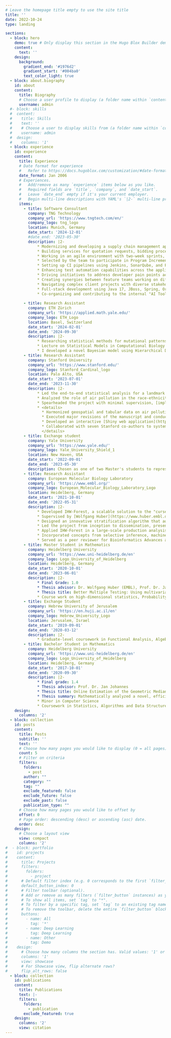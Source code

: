 ```yaml
---
# Leave the homepage title empty to use the site title
title: ''
date: 2022-10-24
type: landing

sections:
  - block: hero
    demo: true # Only display this section in the Hugo Blox Builder demo site
    content:
      text: ''
    design:
      background:
        gradient_end: '#1976d2'
        gradient_start: '#004ba0'
        text_color_light: true
  - block: about.biography
    id: about
    content:
      title: Biography
      # Choose a user profile to display (a folder name within `content/authors/`)
      username: admin
  #- block: skills
  #  content:
  #    title: Skills
  #    text: ''
  #    # Choose a user to display skills from (a folder name within `content/authors/`)
  #    username: admin
  #  design:
  #    columns: '1'
  - block: experience
    id: experience
    content:
      title: Experience
      # Date format for experience
      #   Refer to https://docs.hugoblox.com/customization/#date-format
      date_format: Jan 2006
      # Experiences.
      #   Add/remove as many `experience` items below as you like.
      #   Required fields are `title`, `company`, and `date_start`.
      #   Leave `date_end` empty if it's your current employer.
      #   Begin multi-line descriptions with YAML's `|2-` multi-line prefix.
      items:
        - title: Software Consultant
          company: TNG Technology
          company_url: 'https://www.tngtech.com/en/'
          company_logo: tng_logo 
          location: Munich, Germany
          date_start: '2024-12-01'
          #date_end: '2023-05-30'
          description: |2-
              * Modernizing and developing a supply chain management application within an international development team
              * Building services for quotation requests, bidding processes, and delivery order management
              * Working in an agile environment with two-week sprints, continuous integration, and regular production releases
              * Selected by the team to participate in Program Increment (PI) planning sessions, contributing to strategic planning and cross-team coordination
              * Setting up CI pipelines using Jenkins, SonarQube, and Playwright
              * Enhancing test automation capabilities across the application stack
              * Driving initiatives to address developer pain points across teams, reducing artifactory pipeline runtime from 8 hours to 30 seconds, minimizing wait times for feature developers using new libraries
              * Creating synergies between feature teams working on different applications
              * Navigating complex client projects with diverse stakeholder teams and legacy system constraints
              * Full-stack development using Java 17, JBoss, Spring, Oracle DB, Gradle, JUnit, Docker, Podman, React, and TypeScript
              * Co-organizing and contributing to the internal "AI Tool of the Week" blog series, providing weekly summaries of AI advancements including AI-assisted coding, agentic workflows, and multi-modal processing tools     
        
        - title: Research Assistant
          company: ETH Zürich
          company_url: 'https://applied.math.yale.edu/'
          company_logo: ETH_Logo
          location: Basel, Switzerland
          date_start: '2024-02-01'
          date_end: '2024-09-30'
          description: |2-
              * Researching statistical methods for mutational patterns estimation with tree structures in the lab of [Niko Beerenwinkel](https://bsse.ethz.ch/cbg/group.html) with focus on data from the [Tumor Profiler](https://eth-nexus.github.io/tu-pro_website/).
              * Lecture on Statistical Models in Computational Biology covering hidden Markov models, EM algorithm, Variational inference.
              * I developed a novel Bayesian model using Hierarchical Dirichlet Processes (HDP) to analyze mutational signatures by integrating data from evolutionary trees. The model is designed to leverage the phylogenetic relationships between cancer subclones, assuming that evolutionarily closer cells exhibit more similar mutational signature activities. This non-parametric approach learns the number of signatures directly from the data while using the tree structure as a prior to guide the estimation of signature activities. A prototype was implemented and applied to single-cell sequencing data, allowing for the simultaneous discovery of signatures and the mapping of their activities across the cellular phylogeny. My blog post can be found (here)(https://danielfridljand.de/post/mutational-signature-with-hierarchical-dirichlet-process/).
        - title: Research Assistant
          company: Stanford University
          company_url: 'https://www.stanford.edu/'
          company_logo: Stanford_Cardinal_logo
          location: Palo Alto, USA
          date_start: '2023-07-01'
          date_end: '2023-11-30'
          description: |2-
              * Led the end-to-end statistical analysis for a landmark study on US health disparities, resulting in a [first-author publication in Nature Medicine](https://www.nature.com/articles/s41591-024-03117-0)
              * Analyzed the role of air pollution in the race-ethnicity to premature mortality causal chain, under [Pascal Geldsetzer](https://profiles.stanford.edu/pascal-geldsetzer)'s guidance
              * Spearheaded the project with minimal supervision, [implementing](https://github.com/FridljDa/pm25_inequality) comprehensive statistical analysis in R and synthesizing findings from 150 pertinent publications
              * <details>
                * Harmonized geospatial and tabular data on air pollution, mortality, population numbers, and orchestrated analyses of 10 different steps. 
                * Executed major revisions of the manuscript and conducted new analyses, including 15 new figures, within a strict 2-month deadline as part of the 'Revise and Resubmit' response.
                * Developed an interactive [Shiny web application](https://github.com/FridljDa/ui_pm_attributable) to visualize 17-dimensional data, enhancing collaboration and data interpretation among the research team.
                * Collaborated with seven Stanford co-authors to systematically gather and integrate critical feedback throughout various project stages, driving a significant enhancement in research quality.
                </details>
        - title: Exchange student
          company: Yale University
          company_url: 'https://www.yale.edu/'
          company_logo: Yale_University_Shield_1
          location: New Haven, USA
          date_start: '2022-09-01'
          date_end: '2023-05-30'
          description: Chosen as one of two Master's students to represent the University of Heidelberg in a year-long study abroad program at Yale University. Hosted by the [Applied Mathematics Program](https://applied.math.yale.edu/). Advised by [Smita Krishnaswamy](https://krishnaswamylab.org/). Course work on Geometric & Topological Methods in Machine Learning, Differentiable Manifolds, Deep Learning, Statistical Methods in Human Genetics
        - title: Research Assistant 
          company: European Molecular Biology Laboratory
          company_url: 'https://www.embl.org/'
          company_logo: European_Molecular_Biology_Laboratory_Logo
          location: Heidelberg, Germany
          date_start: '2021-10-01'
          date_end: '2022-05-31'
          description: |2-
              * Developed IHW-Forest, a scalable solution to the "curse of dimensionality" that previously limited the standard [IHW method](https://bioconductor.org/packages/release/bioc/html/IHW.html) for high-dimensional datasets.
              * Supervised by [Wolfgang Huber](https://www.huber.embl.de/) and [Nikos Ignatiadis](https://nignatiadis.github.io/).
              * Designed an innovative stratification algorithm that automatically selects and ranks informative covariates, enhancing robustness to noisy and unknown features in real-world data.
              * Led the project from inception to dissemination, presenting results at seven scientific events, including invited talks at [Yale University](https://www.yale.edu/), [University of North Carolina at Chapel Hill](https://www.unc.edu/), and a competitively selected oral presentation at [DAGStat 2022](https://www.dagstat2022.uni-hamburg.de/bilder/booklet.pdf) before 100 scholars.
              * Applied IHW-Forest in a large-scale production analysis of 16 billion genetic tests, utilizing 11 covariates to boost the discovery of significant SNP-histone associations by over 30% compared to alternative methods.
              * Incorporated concepts from selective inference, machine learning, and empirical Bayes.
              * Served as a peer reviewer for Bioinformatics Advances and Cell Biology.     
        - title: Master Student in Mathematics
          company: Heidelberg University
          company_url: 'https://www.uni-heidelberg.de/en'
          company_logo: Logo_University_of_Heidelberg
          location: Heidelberg, Germany
          date_start: '2020-10-01'
          date_end: '2023-06-01'
          description: |2-
              * Final Grade: 1.0
              * Thesis advisor: Dr. Wolfgang Huber (EMBL), Prof. Dr. Jan Johannes
              * Thesis title: Better Multiple Testing: Using multivariate co-data for hypotheses
              * Course work on high-dimensional statistics, Probability theory, nonparametric and parametric statistics, Algebraic Topology. 
        - title: Exchange Student
          company: Hebrew University of Jerusalem
          company_url: 'https://en.huji.ac.il/en'
          company_logo: Hebrew_University_Logo
          location: Jerusalem, Israel
          date_start: '2019-09-01'
          date_end: '2020-03-12'
          description: |2-
              * Graduate-level coursework in Functional Analysis, Algebraic Combinatorics, and Quantitative Models at the Einstein Institute of Mathematics.
        - title: Bachelor Student in Mathematics
          company: Heidelberg University
          company_url: 'https://www.uni-heidelberg.de/en'
          company_logo: Logo_University_of_Heidelberg
          location: Heidelberg, Germany
          date_start: '2017-10-01'
          date_end: '2020-09-30'
          description: |2-
              * Final grade: 1.4
              * Thesis advisor: Prof. Dr. Jan Johannes
              * Thesis title: Online Estimation of the Geometric Median in Hilbert Spaces
              * Thesis summary: Mathematically analyzed a novel, efficient algorithm for estimating the geometric median in Hilbert spaces, proving its almost sure consistency, convergence rate, and asymptotic normality.
              * Minor in Computer Science
              * Coursework in Statistics, Algorithms and Data Structures, Linear Algebra, Abstract Algebra
    design:
      columns: '2'
  - block: collection
    id: posts
    content:
      title: Posts
      subtitle: ''
      text: ''
      # Choose how many pages you would like to display (0 = all pages)
      count: 5
      # Filter on criteria
      filters:
        folders:
          - post
        author: ""
        category: ""
        tag: ""
        exclude_featured: false
        exclude_future: false
        exclude_past: false
        publication_type: ""
      # Choose how many pages you would like to offset by
      offset: 0
      # Page order: descending (desc) or ascending (asc) date.
      order: desc
    design:
      # Choose a layout view
      view: compact
      columns: '2'
#  - block: portfolio
#    id: projects
#    content:
#      title: Projects
#      filters:
#        folders:
#          - project
#      # Default filter index (e.g. 0 corresponds to the first `filter_button` instance below).
#      default_button_index: 0
#      # Filter toolbar (optional).
#      # Add or remove as many filters (`filter_button` instances) as you like.
#      # To show all items, set `tag` to "*".
#      # To filter by a specific tag, set `tag` to an existing tag name.
#      # To remove the toolbar, delete the entire `filter_button` block.
#      buttons:
#        - name: All
#          tag: '*'
#        - name: Deep Learning
#          tag: Deep Learning
#        - name: Other
#          tag: Demo
#    design:
#      # Choose how many columns the section has. Valid values: '1' or '2'.
#      columns: '1'
#      view: showcase
#      # For Showcase view, flip alternate rows?
#      flip_alt_rows: false
  - block: collection
    id: publications
    content:
      title: Publications
      text: |-
      filters:
        folders:
          - publication
        exclude_featured: true
    design:
      columns: '2'
      view: citation
---
```

